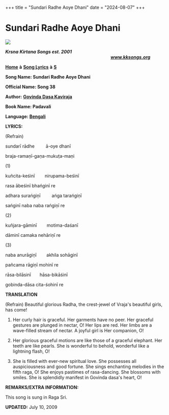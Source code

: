 +++
title = "Sundari Radhe Aoye Dhani"
date = "2024-08-07"
+++

# Sundari Radhe Aoye Dhani
**[![](http://kksongs.org/image_files/image002.jpg)](http://kksongs.org/)**

**_Krsna_** **_Kirtana Songs est. 2001_**                                                                                                                                                      **_www.kksongs.org_**

**[Home](http://kksongs.org/)** **à** **[Song Lyrics](http://kksongs.org/lyrics.html)** **à** **[S](http://kksongs.org/songs/song_s.html)**

**Song Name: Sundari Radhe Aoye Dhani**

**Official Name: Song 38**

**Author:** [**Govinda** **Dasa Kaviraja**](http://kksongs.org/authors/list/govindadasa.html)

**Book Name: Padavali**

**Language: [Bengali](http://kksongs.org/language/list/bengali.html)**

**LYRICS:**

(Refrain)

sundarī rādhe         ā-oye dhanī

braja-ramaṇī-gaṇa-mukuṭa-maṇi

(1)

kuñcita-keśinī        nirupama-beśinī

rasa ābeśinī bhańginī re

adhara surańgiṇī         ańga tarańgiṇī

sańginī naba naba rańgiṇī re

(2)

kuñjara-gāminī        motima-daśanī

dāminī camaka nehāriṇī re

(3)

naba anurāgiṇī        akhila sohāginī

pañcama rāgiṇī mohinī re

rāsa-bilāsinī       hāsa-bikāśinī

gobinda-dāsa cita-śohinī re

**TRANSLATION**

(Refrain) Beautiful glorious Radha, the crest-jewel of Vraja's beautiful girls, has come!

1) Her curly hair is graceful. Her garments have no peer. Her graceful gestures are plunged in nectar, O! Her lips are red. Her limbs are a wave-filled stream of nectar. A joyful girl is Her companion, O!

2) Her glorious graceful motions are like those of a graceful elephant. Her teeth are like pearls. She is wonderful to behold, wonderful like a lightning flash, O!

3) She is filled with ever-new spiritual love. She possesses all auspiciousness and good fortune. She sings enchanting melodies in the fifth raga, O! She enjoys pastimes of rasa\-dancing. She blossoms with smiles. She is splendidly manifest in Govinda dasa's heart, O!

**REMARKS/EXTRA INFORMATION:**

This song is sung in Raga Sri.

**UPDATED:** July 10, 2009